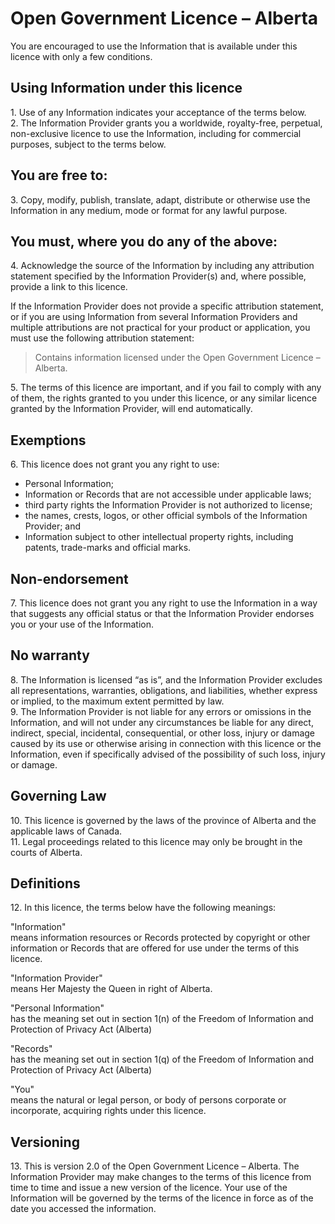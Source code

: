 Open Government Licence – Alberta
====
You are encouraged to use the Information that is available under this licence with only a few conditions.

Using Information under this licence
----
1\. Use of any Information indicates your acceptance of the terms below.  
2\. The Information Provider grants you a worldwide, royalty-free, perpetual, non-exclusive licence to use the Information, including for commercial purposes, subject to the terms below.  

You are free to:
----
3\. Copy, modify, publish, translate, adapt, distribute or otherwise use the Information in any medium, mode or format for any lawful purpose.  

You must, where you do any of the above:
----
4\. Acknowledge the source of the Information by including any attribution statement specified by the Information Provider(s) and, where possible, provide a link to this licence.  

If the Information Provider does not provide a specific attribution statement, or if you are using Information from several Information Providers and multiple attributions are not practical for your product or application, you must use the following attribution statement:

> Contains information licensed under the Open Government Licence – Alberta.

5\. The terms of this licence are important, and if you fail to comply with any of them, the rights granted to you under this licence, or any similar licence granted by the Information Provider, will end automatically.  

Exemptions
----
6\. This licence does not grant you any right to use:  

 * Personal Information;
 * Information or Records that are not accessible under applicable laws;
 * third party rights the Information Provider is not authorized to license;
 * the names, crests, logos, or other official symbols of the Information Provider; and
 * Information subject to other intellectual property rights, including patents, trade-marks and official marks.

Non-endorsement
----
7\. This licence does not grant you any right to use the Information in a way that suggests any official status or that the Information Provider endorses you or your use of the Information.  

No warranty
----
8\. The Information is licensed “as is”, and the Information Provider excludes all representations, warranties, obligations, and liabilities, whether express or implied, to the maximum extent permitted by law.  
9\. The Information Provider is not liable for any errors or omissions in the Information, and will not under any circumstances be liable for any direct, indirect, special, incidental, consequential, or other loss, injury or damage caused by its use or otherwise arising in connection with this licence or the Information, even if specifically advised of the possibility of such loss, injury or damage.  

Governing Law
----
10\. This licence is governed by the laws of the province of Alberta and the applicable laws of Canada.   
11\. Legal proceedings related to this licence may only be brought in the courts of Alberta.  

Definitions
----
12\. In this licence, the terms below have the following meanings:  

"Information"  
means information resources or Records protected by copyright or other information or Records that are offered for use under the terms of this licence.

"Information Provider"  
means Her Majesty the Queen in right of Alberta.

"Personal Information"  
has the meaning set out in section 1(n) of the Freedom of Information and Protection of Privacy Act (Alberta)

"Records"  
has the meaning set out in section 1(q) of the Freedom of Information and Protection of Privacy Act (Alberta)

"You"  
means the natural or legal person, or body of persons corporate or incorporate, acquiring rights under this licence.

Versioning
----
13\. This is version 2.0 of the Open Government Licence – Alberta. The Information Provider may make changes to the terms of this licence from time to time and issue a new version of the licence. Your use of the Information will be governed by the terms of the licence in force as of the date you accessed the information.  

